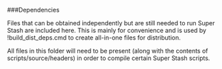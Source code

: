 ###Dependencies

Files that can be obtained independently but are still needed to run Super Stash are included here. This is mainly for convenience and is used by !build_dist_deps.cmd to create all-in-one files for distribution.

All files in this folder will need to be present (along with the contents of scripts/source/headers) in order to compile certain Super Stash scripts.
